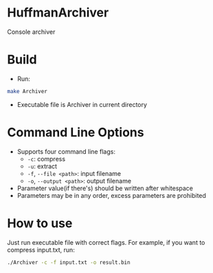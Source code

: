# HuffmanArchiver
Console archiver

# Build
* Run:
```bash
make Archiver
```
* Executable file is Archiver in current directory

# Command Line Options
* Supports four command line flags:
    - ```-c```: compress
    - ```-u```: extract
    - ```-f```, ```--file <path>```: input filename
    - ```-o```, ```--output <path>```: output filename
* Parameter value(if there's) should be written after whitespace
* Parameters may be in any order, excess parameters are prohibited

# How to use
Just run executable file with correct flags. For example, if you want to compress input.txt, run:
```bash
./Archiver -c -f input.txt -o result.bin
```


